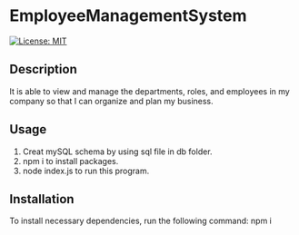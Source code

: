 # EmployeeManagementSystem

[![License: MIT](https://img.shields.io/badge/License-MIT-yellow.svg)](https://opensource.org/licenses/MIT) 

## Description
It is able to view and manage the departments, roles, and employees in my company so that I can organize and plan my business.

## Usage
1. Creat mySQL schema by using sql file in db folder.
2. npm i to install packages.
3. node index.js to run this program.

## Installation 
To install necessary dependencies, run the following command:
npm i
